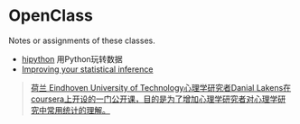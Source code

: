 # OpenClass
Notes or assignments of these classes.

+ [hipython](./hipython) 用Python玩转数据
+ [Improving your statistical inference](./statistical-inferences)

> [荷兰 Eindhoven University of Technology心理学研究者Danial Lakens在coursera上开设的一门公开课，目的是为了增加心理学研究者对心理学研究中常用统计的理解。](https://zhuanlan.zhihu.com/p/23334271)
